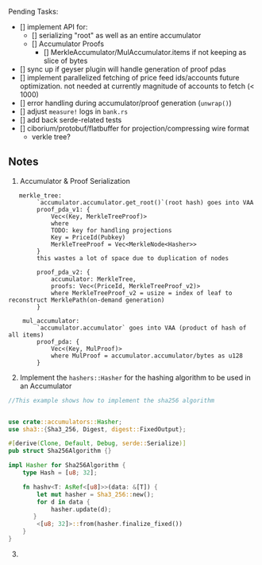 Pending Tasks:

- [] implement API for:
  - [] serializing "root" as well as an entire accumulator
  - [] Accumulator Proofs
    - [] MerkleAccumulator/MulAccumulator.items if not keeping as slice of bytes
- [] sync up if geyser plugin will handle generation of proof pdas
- [] implement parallelized fetching of price feed ids/accounts
  future optimization. not needed at currently magnitude of accounts to fetch (< 1000)
- [] error handling during accumulator/proof generation (`unwrap()`)
- [] adjust `measure!` logs in `bank.rs`
- [] add back serde-related tests
- [] ciborium/protobuf/flatbuffer for projection/compressing wire format
  - verkle tree?

## Notes

1. Accumulator & Proof Serialization

```
   merkle_tree:
		`accumulator.accumulator.get_root()`(root hash) goes into VAA
		proof_pda_v1: {
			Vec<(Key, MerkleTreeProof)>
			where
			TODO: key for handling projections
			Key = PriceId(Pubkey)
			MerkleTreeProof = Vec<MerkleNode<Hasher>>
		}
		this wastes a lot of space due to duplication of nodes

		proof_pda_v2: {
			accumulator: MerkleTree,
			proofs: Vec<(PriceId, MerkleTreeProof_v2)>
			where MerkleTreeProof_v2 = usize = index of leaf to reconstruct MerklePath(on-demand generation)
		}

	mul_accumulator:
		`accumulator.accumulator` goes into VAA (product of hash of all items)
		proof_pda: {
			Vec<(Key, MulProof)>
			where MulProof = accumulator.accumulator/bytes as u128
		}
```

2. Implement the `hashers::Hasher` for the hashing algorithm to be used in an Accumulator

```rust
//This example shows how to implement the sha256 algorithm


use crate::accumulators::Hasher;
use sha3::{Sha3_256, Digest, digest::FixedOutput};

#[derive(Clone, Default, Debug, serde::Serialize)]
pub struct Sha256Algorithm {}

impl Hasher for Sha256Algorithm {
    type Hash = [u8; 32];

    fn hashv<T: AsRef<[u8]>>(data: &[T]) {
        let mut hasher = Sha3_256::new();
        for d in data {
            hasher.update(d);
       }
        <[u8; 32]>::from(hasher.finalize_fixed())
    }
}
```

3.
